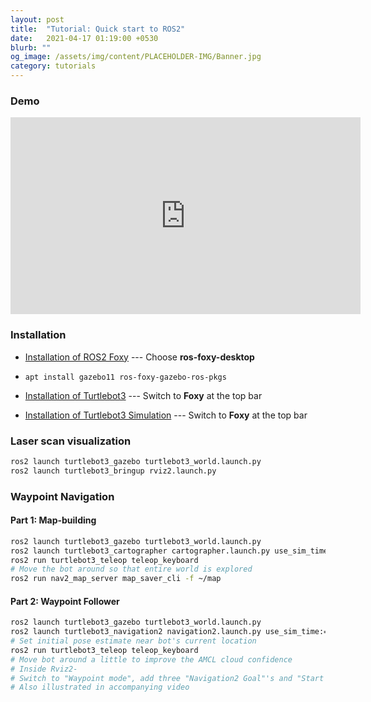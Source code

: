 ```yaml
---
layout: post
title:  "Tutorial: Quick start to ROS2"
date:   2021-04-17 01:19:00 +0530
blurb: ""
og_image: /assets/img/content/PLACEHOLDER-IMG/Banner.jpg
category: tutorials
---
```


### Demo

<iframe width="560" height="315"
src="https://www.youtube.com/embed/L5q2COY06gg?rel=0&amp;controls=1&amp;start=0" 
frameborder="0" 
allow="accelerometer; autoplay; encrypted-media; gyroscope; picture-in-picture" 
allowfullscreen></iframe>
<br />


### Installation
- [Installation of ROS2 Foxy](https://docs.ros.org/en/foxy/Installation/Ubuntu-Install-Debians.html) --- Choose **ros-foxy-desktop**

- `apt install gazebo11 ros-foxy-gazebo-ros-pkgs`

- [Installation of Turtlebot3](https://emanual.robotis.com/docs/en/platform/turtlebot3/quick-start/) --- Switch to **Foxy** at the top bar

- [Installation of Turtlebot3 Simulation](https://emanual.robotis.com/docs/en/platform/turtlebot3/simulation/#gazebo-simulation) --- Switch to **Foxy** at the top bar


### Laser scan visualization
```sh
ros2 launch turtlebot3_gazebo turtlebot3_world.launch.py
ros2 launch turtlebot3_bringup rviz2.launch.py
```


### Waypoint Navigation

#### Part 1: Map-building
```sh
ros2 launch turtlebot3_gazebo turtlebot3_world.launch.py
ros2 launch turtlebot3_cartographer cartographer.launch.py use_sim_time:=True
ros2 run turtlebot3_teleop teleop_keyboard
# Move the bot around so that entire world is explored
ros2 run nav2_map_server map_saver_cli -f ~/map
```

#### Part 2: Waypoint Follower
```sh
ros2 launch turtlebot3_gazebo turtlebot3_world.launch.py
ros2 launch turtlebot3_navigation2 navigation2.launch.py use_sim_time:=True map:=$HOME/map.yaml
# Set initial pose estimate near bot's current location
ros2 run turtlebot3_teleop teleop_keyboard
# Move bot around a little to improve the AMCL cloud confidence
# Inside Rviz2-
# Switch to "Waypoint mode", add three "Navigation2 Goal"'s and "Start Navigation"
# Also illustrated in accompanying video
```